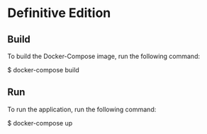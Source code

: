 # Definitive Edition

## Build

To build the Docker-Compose image, run the following command:

$ docker-compose build

## Run

To run the application, run the following command:

$ docker-compose up
